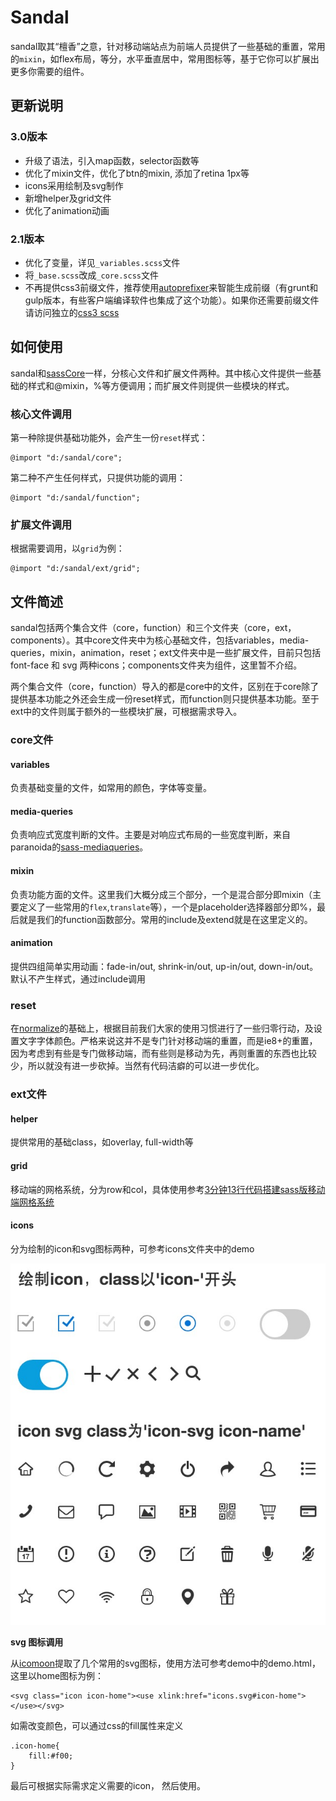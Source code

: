 # Sandal

sandal取其“檀香”之意，针对移动端站点为前端人员提供了一些基础的重置，常用的`mixin`，如flex布局，等分，水平垂直居中，常用图标等，基于它你可以扩展出更多你需要的组件。

## 更新说明
### 3.0版本
* 升级了语法，引入map函数，selector函数等
* 优化了mixin文件，优化了btn的mixin, 添加了retina 1px等
* icons采用绘制及svg制作
* 新增helper及grid文件
* 优化了animation动画

### 2.1版本
* 优化了变量，详见`_variables.scss`文件
* 将`_base.scss`改成`_core.scss`文件
* 不再提供css3前缀文件，推荐使用[autoprefixer](https://github.com/postcss/autoprefixer)来智能生成前缀（有grunt和gulp版本，有些客户端编译软件也集成了这个功能）。如果你还需要前缀文件请访问独立的[css3 scss](https://github.com/marvin1023/css3-scss)


## 如何使用
sandal和[sassCore](https://github.com/marvin1023/sassCore)一样，分核心文件和扩展文件两种。其中核心文件提供一些基础的样式和@mixin，%等方便调用；而扩展文件则提供一些模块的样式。

### 核心文件调用

第一种除提供基础功能外，会产生一份`reset`样式：

	@import "d:/sandal/core";

第二种不产生任何样式，只提供功能的调用：

	@import "d:/sandal/function";

### 扩展文件调用

根据需要调用，以`grid`为例：

	@import "d:/sandal/ext/grid";


## 文件简述

sandal包括两个集合文件（core，function）和三个文件夹（core，ext，components）。其中core文件夹中为核心基础文件，包括variables，media-queries，mixin，animation，reset；ext文件夹中是一些扩展文件，目前只包括font-face 和 svg 两种icons；components文件夹为组件，这里暂不介绍。

两个集合文件（core，function）导入的都是core中的文件，区别在于core除了提供基本功能之外还会生成一份reset样式，而function则只提供基本功能。至于ext中的文件则属于额外的一些模块扩展，可根据需求导入。

### core文件

#### variables
负责基础变量的文件，如常用的颜色，字体等变量。

#### media-queries
负责响应式宽度判断的文件。主要是对响应式布局的一些宽度判断，来自paranoida的[sass-mediaqueries](https://github.com/paranoida/sass-mediaqueries)。

#### mixin
负责功能方面的文件。这里我们大概分成三个部分，一个是混合部分即mixin（主要定义了一些常用的`flex`,`translate`等），一个是placeholder选择器部分即%，最后就是我们的function函数部分。常用的include及extend就是在这里定义的。

#### animation

提供四组简单实用动画：fade-in/out, shrink-in/out, up-in/out, down-in/out。默认不产生样式，通过include调用

### reset
在[normalize](http://necolas.github.io/normalize.css/)的基础上，根据目前我们大家的使用习惯进行了一些归零行动，及设置文字字体颜色。严格来说这并不是专门针对移动端的重置，而是ie8+的重置，因为考虑到有些是专门做移动端，而有些则是移动为先，再则重置的东西也比较少，所以就没有进一步砍掉。当然有代码洁癖的可以进一步优化。

### ext文件

#### helper

提供常用的基础class，如overlay, full-width等

#### grid

移动端的网格系统，分为row和col，具体使用参考[3分钟13行代码搭建sass版移动端网格系统](http://imweb.io/topic/570b33f806f2400432c139b3)

#### icons

分为绘制的icon和svg图标两种，可参考icons文件夹中的demo

![default icon svg](ext/icons/svg-icons.png)

**svg 图标调用**

从[icomoon](http://icomoon.io)提取了几个常用的svg图标，使用方法可参考demo中的demo.html，这里以home图标为例：

	<svg class="icon icon-home"><use xlink:href="icons.svg#icon-home"></use></svg>

如需改变颜色，可以通过css的fill属性来定义

	.icon-home{
		fill:#f00;
	}

最后可根据实际需求定义需要的icon， 然后使用。




